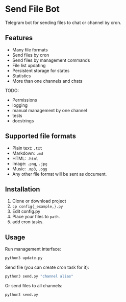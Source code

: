 # Send File Bot

Telegram bot for sending files to chat or channel by cron.


## Features

* Many file formats
* Send files by cron
* Send files by management commands
* File list updating
* Persistent storage for states
* Statistics
* More than one channels and chats

TODO:

* Permissions
* logging
* manual management by one channel
* tests
* docstrings


## Supported file formats

* Plain text: `.txt`
* Markdown: `.md`
* HTML: `.html`
* Image: `.png`, `.jpg`
* Music: `.mp3`, `.ogg`
* Any other file format will be sent as document.


## Installation

1. Clone or download project
2. `cp config{_example,}.py`
3. Edit config.py
4. Place your files to `path`.
5. add cron tasks.


## Usage

Run management interface:

```bash
python3 update.py
```

Send file (you can create cron task for it):

```bash
python3 send.py "channel alias"
```

Or send files to all channels:

```bash
python3 send.py
```
